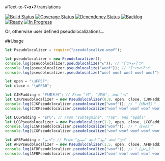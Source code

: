 #Text-to-ʕ•ᴥ•ʔ translations

[![Build Status](https://travis-ci.org/randytarampi/pseudolocalize.woof.svg?branch=master)](https://travis-ci.org/randytarampi/pseudolocalize.woof) [![Coverage Status](https://coveralls.io/repos/github/randytarampi/pseudolocalize.woof/badge.svg?branch=master)](https://coveralls.io/github/randytarampi/pseudolocalize.woof?branch=master) [![Dependency Status](https://david-dm.org/randytarampi/pseudolocalize.woof.svg)](https://david-dm.org/randytarampi/pseudolocalize.woof.svg) [![Backlog](https://badge.waffle.io/randytarampi/pseudolocalize.woof.svg?label=Backlog&title=Backlog)](http://waffle.io/randytarampi/pseudolocalize.woof) [![Ready](https://badge.waffle.io/randytarampi/pseudolocalize.woof.svg?label=Ready&title=Ready)](http://waffle.io/randytarampi/pseudolocalize.woof) [![In Progress](https://badge.waffle.io/randytarampi/pseudolocalize.woof.svg?label=In%20Progress&title=In%20Progress)](http://waffle.io/randytarampi/pseudolocalize.woof)

Or, otherwise user defined pseudolocalizations...

##Usage

```javascript
let Pseudolocalizer = require("pseudolocalize.woof");

let pseudolocalizer = new Pseudolocalizer();
console.log(pseudolocalizer.pseudolocalize("ᴥ")); // "ʕつ•ᴥ•ʔつ"
console.log(pseudolocalizer.pseudolocalize("woof")); // "ʕつ•w•ʔつ"
console.log(pseudolocalizer.pseudolocalize("woof woof woof woof woof")); // "ʕつ•woof woof woof woof woof•ʔつ"

let open = "\uFF5F";
let close = "\uFF60";

let CJKPadding = "纬横糸씨"; // From "纬", "横糸", and "씨"
let CJKPseudolocalizer = new Pseudolocalizer(0.8, open, close, CJKPadding, CJKPadding);
console.log(CJKPseudolocalizer.pseudolocalize("woof")); // "｟纬w纬｠"
console.log(CJKPseudolocalizer.pseudolocalize("woof woof woof woof woof")); // "｟纬w纬｠"

let LCGPadding = "sгυ"; // From "subtegmine", "гав", and "υφάδι"
let LCGPseudolocalizer = new Pseudolocalizer(1.2, open, close, LCGPadding, LCGPadding);
console.log(LCGPseudolocalizer.pseudolocalize("woof")); // "｟sws｠"
console.log(LCGPseudolocalizer.pseudolocalize("woof woof woof woof woof")); // "｟swoof woof woof woof woofs｠"

let AFBPadding = "نپব"; // From "نسيج" and "پود" and "বুনন"
let AFBPseudolocalizer = new Pseudolocalizer(1.5, open, close, AFBPadding, AFBPadding);
console.log(AFBPseudolocalizer.pseudolocalize("woof")); // "｟نwن｠"
console.log(AFBPseudolocalizer.pseudolocalize("woof woof woof woof woof")); // "｟نپবنپwoof woof woof woof woofنپবنپ｠"

```
